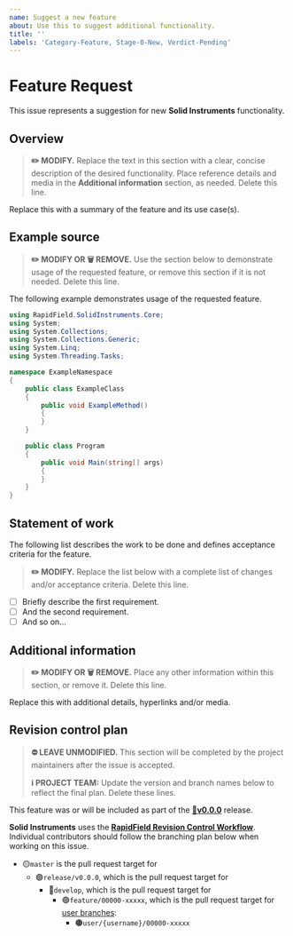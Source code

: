 ```yaml
---
name: Suggest a new feature
about: Use this to suggest additional functionality.
title: ''
labels: 'Category-Feature, Stage-0-New, Verdict-Pending'
---
```


# Feature Request

This issue represents a suggestion for new **Solid Instruments** functionality.

## Overview

> **:pencil2: MODIFY.** Replace the text in this section with a clear, concise description of the desired functionality. Place reference details and media in the **Additional information** section, as needed. Delete this line.

Replace this with a summary of the feature and its use case(s).

## Example source

> **:pencil2: MODIFY OR :wastebasket: REMOVE.** Use the section below to demonstrate usage of the requested feature, or remove this section if it is not needed. Delete this line.

The following example demonstrates usage of the requested feature.

```csharp
using RapidField.SolidInstruments.Core;
using System;
using System.Collections;
using System.Collections.Generic;
using System.Linq;
using System.Threading.Tasks;

namespace ExampleNamespace
{
    public class ExampleClass
    {
        public void ExampleMethod()
        {
        }
    }

    public class Program
    {
        public void Main(string[] args)
        {
        }
    }
}
```

## Statement of work

The following list describes the work to be done and defines acceptance criteria for the feature.

> **:pencil2: MODIFY.** Replace the list below with a complete list of changes and/or acceptance criteria. Delete this line.

- [ ] Briefly describe the first requirement.
- [ ] And the second requirement.
- [ ] And so on...

## Additional information

> **:pencil2: MODIFY OR :wastebasket: REMOVE.** Place any other information within this section, or remove it. Delete this line.

Replace this with additional details, hyperlinks and/or media.

## Revision control plan

> **:no_entry: LEAVE UNMODIFIED.** This section will be completed by the project maintainers after the issue is accepted.
>
> **:information_source: PROJECT TEAM:** Update the version and branch names below to reflect the final plan. Delete these lines.

This feature was or will be included as part of the [**:bookmark:v0.0.0**](https://github.com/RapidField/solid-instruments/labels/Version-0.0.0) release.

**Solid Instruments** uses the [**RapidField Revision Control Workflow**](https://github.com/RapidField/solid-instruments/blob/master/CONTRIBUTING.md#arrows_clockwise-revision-control-workflow). Individual contributors should follow the branching plan below when working on this issue.

- :yellow_circle:`master` is the pull request target for
  - :purple_circle:`release/v0.0.0`, which is the pull request target for
    - :large_blue_circle:`develop`, which is the pull request target for
      - :green_circle:`feature/00000-xxxxx`, which is the pull request target for [user branches](https://github.com/RapidField/solid-instruments/blob/master/CONTRIBUTING.md#brown_circle-user-branches):
        - :brown_circle:`user/{username}/00000-xxxxx`